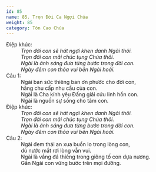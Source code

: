 ```yaml
---
id: 85
name: 85. Trọn Đời Ca Ngợi Chúa
weight: 85
category: Tôn Cao Chúa
---
```

<dl><dt>Điệp khúc:</dt><dd data-chorus="1"><em>Trọn đời con sẽ hát ngợi khen danh Ngài thôi. <br/>Trọn đời con mãi chúc tụng Chúa thôi. <br/>Ngài là ánh sáng đưa từng bước trong đời con. <br/>Ngày đêm con thỏa vui bên Ngài hoài. </em></dd><dt>Câu 1:</dt><dd data-verse="1">Ngài ban sức thiêng ban ơn phước cho đời con, <br/>hằng chu cấp nhu cầu của con. <br/>Ngài là Cha kính yêu Đấng giải cứu linh hồn con. <br/>Ngài là nguồn sự sống cho tâm con. </dd><dt>Điệp khúc:</dt><dd data-chorus="1"><em>Trọn đời con sẽ hát ngợi khen danh Ngài thôi. <br/>Trọn đời con mãi chúc tụng Chúa thôi. <br/>Ngài là ánh sáng đưa từng bước trong đời con. <br/>Ngày đêm con thỏa vui bên Ngài hoài. </em></dd><dt>Câu 2:</dt><dd data-verse="2">Ngài đem thái an xua buồn lo trong lòng con, <br/>dù nước mắt rơi lòng vẫn vui. <br/>Ngài là vầng đá thiêng trong giông tố con dựa nương. <br/>Gần Ngài con vững bước trên mọi đường. </dd></dl>
